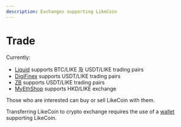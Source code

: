 ```yaml
---
description: Exchanges supporting LikeCoin
---
```


# Trade

Currently:

* [Liquid](https://www.liquid.com/) supports BTC/LIKE 及 USDT/LIKE trading pairs
* [DigiFinex](https://www.digifinex.com/) supports USDT/LIKE trading pairs
* [ZB](https://www.zb.com/en/) supports USDT/LIKE trading pairs
* [MyEthShop](https://www.myethshop.com/) supports HKD/LIKE exchange

Those who are interested can buy or sell LikeCoin with them.

Transferring LikeCoin to crypto exchange requires the use of a [wallet](https://docs.like.co/guides/wallet) supporting LikeCoin.

